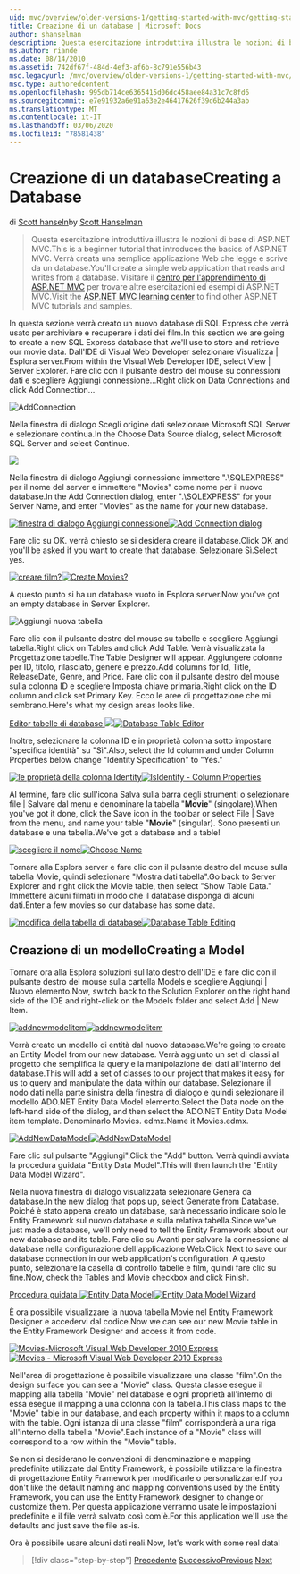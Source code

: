 ```yaml
---
uid: mvc/overview/older-versions-1/getting-started-with-mvc/getting-started-with-mvc-part4
title: Creazione di un database | Microsoft Docs
author: shanselman
description: Questa esercitazione introduttiva illustra le nozioni di base di ASP.NET MVC. Creare una semplice applicazione Web che legge e scrive da un database.
ms.author: riande
ms.date: 08/14/2010
ms.assetid: 742df67f-484d-4ef3-af6b-8c791e556b43
msc.legacyurl: /mvc/overview/older-versions-1/getting-started-with-mvc/getting-started-with-mvc-part4
msc.type: authoredcontent
ms.openlocfilehash: 995db714ce6365415d06dc458aee84a31c7c8fd6
ms.sourcegitcommit: e7e91932a6e91a63e2e46417626f39d6b244a3ab
ms.translationtype: MT
ms.contentlocale: it-IT
ms.lasthandoff: 03/06/2020
ms.locfileid: "78581438"
---
```

# <a name="creating-a-database"></a><span data-ttu-id="d55e2-104">Creazione di un database</span><span class="sxs-lookup"><span data-stu-id="d55e2-104">Creating a Database</span></span>

<span data-ttu-id="d55e2-105">di [Scott hanseln](https://github.com/shanselman)</span><span class="sxs-lookup"><span data-stu-id="d55e2-105">by [Scott Hanselman](https://github.com/shanselman)</span></span>

> <span data-ttu-id="d55e2-106">Questa esercitazione introduttiva illustra le nozioni di base di ASP.NET MVC.</span><span class="sxs-lookup"><span data-stu-id="d55e2-106">This is a beginner tutorial that introduces the basics of ASP.NET MVC.</span></span> <span data-ttu-id="d55e2-107">Verrà creata una semplice applicazione Web che legge e scrive da un database.</span><span class="sxs-lookup"><span data-stu-id="d55e2-107">You'll create a simple web application that reads and writes from a database.</span></span> <span data-ttu-id="d55e2-108">Visitare il [centro per l'apprendimento di ASP.NET MVC](../../../index.md) per trovare altre esercitazioni ed esempi di ASP.NET MVC.</span><span class="sxs-lookup"><span data-stu-id="d55e2-108">Visit the [ASP.NET MVC learning center](../../../index.md) to find other ASP.NET MVC tutorials and samples.</span></span>

<span data-ttu-id="d55e2-109">In questa sezione verrà creato un nuovo database di SQL Express che verrà usato per archiviare e recuperare i dati dei film.</span><span class="sxs-lookup"><span data-stu-id="d55e2-109">In this section we are going to create a new SQL Express database that we'll use to store and retrieve our movie data.</span></span> <span data-ttu-id="d55e2-110">Dall'IDE di Visual Web Developer selezionare Visualizza | Esplora server.</span><span class="sxs-lookup"><span data-stu-id="d55e2-110">From within the Visual Web Developer IDE, select View | Server Explorer.</span></span> <span data-ttu-id="d55e2-111">Fare clic con il pulsante destro del mouse su connessioni dati e scegliere Aggiungi connessione...</span><span class="sxs-lookup"><span data-stu-id="d55e2-111">Right click on Data Connections and click Add Connection...</span></span>

![AddConnection](getting-started-with-mvc-part4/_static/image1.png)

<span data-ttu-id="d55e2-113">Nella finestra di dialogo Scegli origine dati selezionare Microsoft SQL Server e selezionare continua.</span><span class="sxs-lookup"><span data-stu-id="d55e2-113">In the Choose Data Source dialog, select Microsoft SQL Server and select Continue.</span></span>

![](getting-started-with-mvc-part4/_static/image2.png)

<span data-ttu-id="d55e2-114">Nella finestra di dialogo Aggiungi connessione immettere ".\SQLEXPRESS" per il nome del server e immettere "Movies" come nome per il nuovo database.</span><span class="sxs-lookup"><span data-stu-id="d55e2-114">In the Add Connection dialog, enter ".\SQLEXPRESS" for your Server Name, and enter "Movies" as the name for your new database.</span></span>

<span data-ttu-id="d55e2-115">[![finestra di dialogo Aggiungi connessione](getting-started-with-mvc-part4/_static/image4.png)](getting-started-with-mvc-part4/_static/image3.png)</span><span class="sxs-lookup"><span data-stu-id="d55e2-115">[![Add Connection dialog](getting-started-with-mvc-part4/_static/image4.png)](getting-started-with-mvc-part4/_static/image3.png)</span></span>

<span data-ttu-id="d55e2-116">Fare clic su OK. verrà chiesto se si desidera creare il database.</span><span class="sxs-lookup"><span data-stu-id="d55e2-116">Click OK and you'll be asked if you want to create that database.</span></span> <span data-ttu-id="d55e2-117">Selezionare Sì.</span><span class="sxs-lookup"><span data-stu-id="d55e2-117">Select yes.</span></span>

<span data-ttu-id="d55e2-118">[![creare film?](getting-started-with-mvc-part4/_static/image6.png)](getting-started-with-mvc-part4/_static/image5.png)</span><span class="sxs-lookup"><span data-stu-id="d55e2-118">[![Create Movies?](getting-started-with-mvc-part4/_static/image6.png)](getting-started-with-mvc-part4/_static/image5.png)</span></span>

<span data-ttu-id="d55e2-119">A questo punto si ha un database vuoto in Esplora server.</span><span class="sxs-lookup"><span data-stu-id="d55e2-119">Now you've got an empty database in Server Explorer.</span></span>

![Aggiungi nuova tabella](getting-started-with-mvc-part4/_static/image7.png)

<span data-ttu-id="d55e2-121">Fare clic con il pulsante destro del mouse su tabelle e scegliere Aggiungi tabella.</span><span class="sxs-lookup"><span data-stu-id="d55e2-121">Right click on Tables and click Add Table.</span></span> <span data-ttu-id="d55e2-122">Verrà visualizzata la Progettazione tabelle.</span><span class="sxs-lookup"><span data-stu-id="d55e2-122">The Table Designer will appear.</span></span> <span data-ttu-id="d55e2-123">Aggiungere colonne per ID, titolo, rilasciato, genere e prezzo.</span><span class="sxs-lookup"><span data-stu-id="d55e2-123">Add columns for Id, Title, ReleaseDate, Genre, and Price.</span></span> <span data-ttu-id="d55e2-124">Fare clic con il pulsante destro del mouse sulla colonna ID e scegliere Imposta chiave primaria.</span><span class="sxs-lookup"><span data-stu-id="d55e2-124">Right click on the ID column and click set Primary Key.</span></span> <span data-ttu-id="d55e2-125">Ecco le aree di progettazione che mi sembrano.</span><span class="sxs-lookup"><span data-stu-id="d55e2-125">Here's what my design areas looks like.</span></span>

<span data-ttu-id="d55e2-126">[Editor tabelle di database ![](getting-started-with-mvc-part4/_static/image9.png)](getting-started-with-mvc-part4/_static/image8.png)</span><span class="sxs-lookup"><span data-stu-id="d55e2-126">[![Database Table Editor](getting-started-with-mvc-part4/_static/image9.png)](getting-started-with-mvc-part4/_static/image8.png)</span></span>

<span data-ttu-id="d55e2-127">Inoltre, selezionare la colonna ID e in proprietà colonna sotto impostare "specifica identità" su "Sì".</span><span class="sxs-lookup"><span data-stu-id="d55e2-127">Also, select the Id column and under Column Properties below change "Identity Specification" to "Yes."</span></span>

<span data-ttu-id="d55e2-128">[![le proprietà della colonna Identity](getting-started-with-mvc-part4/_static/image11.png)](getting-started-with-mvc-part4/_static/image10.png)</span><span class="sxs-lookup"><span data-stu-id="d55e2-128">[![IsIdentity - Column Properties](getting-started-with-mvc-part4/_static/image11.png)](getting-started-with-mvc-part4/_static/image10.png)</span></span>

<span data-ttu-id="d55e2-129">Al termine, fare clic sull'icona Salva sulla barra degli strumenti o selezionare file | Salvare dal menu e denominare la tabella "**Movie**" (singolare).</span><span class="sxs-lookup"><span data-stu-id="d55e2-129">When you've got it done, click the Save icon in the toolbar or select File | Save from the menu, and name your table "**Movie**" (singular).</span></span> <span data-ttu-id="d55e2-130">Sono presenti un database e una tabella.</span><span class="sxs-lookup"><span data-stu-id="d55e2-130">We've got a database and a table!</span></span>

<span data-ttu-id="d55e2-131">[![scegliere il nome](getting-started-with-mvc-part4/_static/image13.png)](getting-started-with-mvc-part4/_static/image12.png)</span><span class="sxs-lookup"><span data-stu-id="d55e2-131">[![Choose Name](getting-started-with-mvc-part4/_static/image13.png)](getting-started-with-mvc-part4/_static/image12.png)</span></span>

<span data-ttu-id="d55e2-132">Tornare alla Esplora server e fare clic con il pulsante destro del mouse sulla tabella Movie, quindi selezionare "Mostra dati tabella".</span><span class="sxs-lookup"><span data-stu-id="d55e2-132">Go back to Server Explorer and right click the Movie table, then select "Show Table Data."</span></span> <span data-ttu-id="d55e2-133">Immettere alcuni filmati in modo che il database disponga di alcuni dati.</span><span class="sxs-lookup"><span data-stu-id="d55e2-133">Enter a few movies so our database has some data.</span></span>

<span data-ttu-id="d55e2-134">[![modifica della tabella di database](getting-started-with-mvc-part4/_static/image15.png)](getting-started-with-mvc-part4/_static/image14.png)</span><span class="sxs-lookup"><span data-stu-id="d55e2-134">[![Database Table Editing](getting-started-with-mvc-part4/_static/image15.png)](getting-started-with-mvc-part4/_static/image14.png)</span></span>

## <a name="creating-a-model"></a><span data-ttu-id="d55e2-135">Creazione di un modello</span><span class="sxs-lookup"><span data-stu-id="d55e2-135">Creating a Model</span></span>

<span data-ttu-id="d55e2-136">Tornare ora alla Esplora soluzioni sul lato destro dell'IDE e fare clic con il pulsante destro del mouse sulla cartella Models e scegliere Aggiungi | Nuovo elemento.</span><span class="sxs-lookup"><span data-stu-id="d55e2-136">Now, switch back to the Solution Explorer on the right hand side of the IDE and right-click on the Models folder and select Add | New Item.</span></span>

<span data-ttu-id="d55e2-137">[![addnewmodelitem](getting-started-with-mvc-part4/_static/image17.png)](getting-started-with-mvc-part4/_static/image16.png)</span><span class="sxs-lookup"><span data-stu-id="d55e2-137">[![addnewmodelitem](getting-started-with-mvc-part4/_static/image17.png)](getting-started-with-mvc-part4/_static/image16.png)</span></span>

<span data-ttu-id="d55e2-138">Verrà creato un modello di entità dal nuovo database.</span><span class="sxs-lookup"><span data-stu-id="d55e2-138">We're going to create an Entity Model from our new database.</span></span> <span data-ttu-id="d55e2-139">Verrà aggiunto un set di classi al progetto che semplifica la query e la manipolazione dei dati all'interno del database.</span><span class="sxs-lookup"><span data-stu-id="d55e2-139">This will add a set of classes to our project that makes it easy for us to query and manipulate the data within our database.</span></span> <span data-ttu-id="d55e2-140">Selezionare il nodo dati nella parte sinistra della finestra di dialogo e quindi selezionare il modello ADO.NET Entity Data Model elemento.</span><span class="sxs-lookup"><span data-stu-id="d55e2-140">Select the Data node on the left-hand side of the dialog, and then select the ADO.NET Entity Data Model item template.</span></span> <span data-ttu-id="d55e2-141">Denominarlo Movies. edmx.</span><span class="sxs-lookup"><span data-stu-id="d55e2-141">Name it Movies.edmx.</span></span>

<span data-ttu-id="d55e2-142">[![AddNewDataModel](getting-started-with-mvc-part4/_static/image19.png)](getting-started-with-mvc-part4/_static/image18.png)</span><span class="sxs-lookup"><span data-stu-id="d55e2-142">[![AddNewDataModel](getting-started-with-mvc-part4/_static/image19.png)](getting-started-with-mvc-part4/_static/image18.png)</span></span>

<span data-ttu-id="d55e2-143">Fare clic sul pulsante "Aggiungi".</span><span class="sxs-lookup"><span data-stu-id="d55e2-143">Click the "Add" button.</span></span> <span data-ttu-id="d55e2-144">Verrà quindi avviata la procedura guidata "Entity Data Model".</span><span class="sxs-lookup"><span data-stu-id="d55e2-144">This will then launch the "Entity Data Model Wizard".</span></span>

<span data-ttu-id="d55e2-145">Nella nuova finestra di dialogo visualizzata selezionare Genera da database.</span><span class="sxs-lookup"><span data-stu-id="d55e2-145">In the new dialog that pops up, select Generate from Database.</span></span> <span data-ttu-id="d55e2-146">Poiché è stato appena creato un database, sarà necessario indicare solo le Entity Framework sul nuovo database e sulla relativa tabella.</span><span class="sxs-lookup"><span data-stu-id="d55e2-146">Since we've just made a database, we'll only need to tell the Entity Framework about our new database and its table.</span></span> <span data-ttu-id="d55e2-147">Fare clic su Avanti per salvare la connessione al database nella configurazione dell'applicazione Web.</span><span class="sxs-lookup"><span data-stu-id="d55e2-147">Click Next to save our database connection in our web application's configuration.</span></span> <span data-ttu-id="d55e2-148">A questo punto, selezionare la casella di controllo tabelle e film, quindi fare clic su fine.</span><span class="sxs-lookup"><span data-stu-id="d55e2-148">Now, check the Tables and Movie checkbox and click Finish.</span></span>

<span data-ttu-id="d55e2-149">[Procedura guidata ![Entity Data Model](getting-started-with-mvc-part4/_static/image21.png)](getting-started-with-mvc-part4/_static/image20.png)</span><span class="sxs-lookup"><span data-stu-id="d55e2-149">[![Entity Data Model Wizard](getting-started-with-mvc-part4/_static/image21.png)](getting-started-with-mvc-part4/_static/image20.png)</span></span>

<span data-ttu-id="d55e2-150">È ora possibile visualizzare la nuova tabella Movie nel Entity Framework Designer e accedervi dal codice.</span><span class="sxs-lookup"><span data-stu-id="d55e2-150">Now we can see our new Movie table in the Entity Framework Designer and access it from code.</span></span>

<span data-ttu-id="d55e2-151">[![Movies-Microsoft Visual Web Developer 2010 Express](getting-started-with-mvc-part4/_static/image23.png)](getting-started-with-mvc-part4/_static/image22.png)</span><span class="sxs-lookup"><span data-stu-id="d55e2-151">[![Movies - Microsoft Visual Web Developer 2010 Express](getting-started-with-mvc-part4/_static/image23.png)](getting-started-with-mvc-part4/_static/image22.png)</span></span>

<span data-ttu-id="d55e2-152">Nell'area di progettazione è possibile visualizzare una classe "film".</span><span class="sxs-lookup"><span data-stu-id="d55e2-152">On the design surface you can see a "Movie" class.</span></span> <span data-ttu-id="d55e2-153">Questa classe esegue il mapping alla tabella "Movie" nel database e ogni proprietà all'interno di essa esegue il mapping a una colonna con la tabella.</span><span class="sxs-lookup"><span data-stu-id="d55e2-153">This class maps to the "Movie" table in our database, and each property within it maps to a column with the table.</span></span> <span data-ttu-id="d55e2-154">Ogni istanza di una classe "film" corrisponderà a una riga all'interno della tabella "Movie".</span><span class="sxs-lookup"><span data-stu-id="d55e2-154">Each instance of a "Movie" class will correspond to a row within the "Movie" table.</span></span>

<span data-ttu-id="d55e2-155">Se non si desiderano le convenzioni di denominazione e mapping predefinite utilizzate dal Entity Framework, è possibile utilizzare la finestra di progettazione Entity Framework per modificarle o personalizzarle.</span><span class="sxs-lookup"><span data-stu-id="d55e2-155">If you don't like the default naming and mapping conventions used by the Entity Framework, you can use the Entity Framework designer to change or customize them.</span></span> <span data-ttu-id="d55e2-156">Per questa applicazione verranno usate le impostazioni predefinite e il file verrà salvato così com'è.</span><span class="sxs-lookup"><span data-stu-id="d55e2-156">For this application we'll use the defaults and just save the file as-is.</span></span>

<span data-ttu-id="d55e2-157">Ora è possibile usare alcuni dati reali.</span><span class="sxs-lookup"><span data-stu-id="d55e2-157">Now, let's work with some real data!</span></span>

> [!div class="step-by-step"]
> <span data-ttu-id="d55e2-158">[Precedente](getting-started-with-mvc-part3.md)
> [Successivo](getting-started-with-mvc-part5.md)</span><span class="sxs-lookup"><span data-stu-id="d55e2-158">[Previous](getting-started-with-mvc-part3.md)
[Next](getting-started-with-mvc-part5.md)</span></span>
